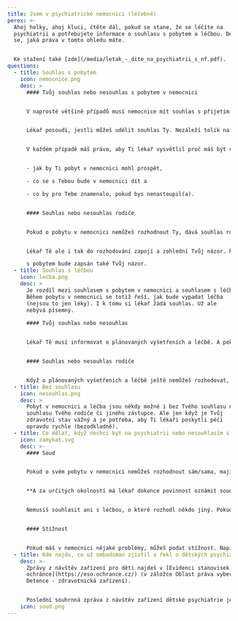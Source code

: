 ```yaml
---
title: Jsem v psychiatrické nemocnici (léčebně)
perex: >-
  Ahoj holky, ahoj kluci, čtěte dál, pokud se stane, že se léčíte na
  psychiatrii a potřebujete informace o souhlasu s pobytem a léčbou. Dozvíte
  se, jaká práva v tomto ohledu máte.


  Ke stažení také [zde](/media/letak_-_dite_na_psychiatrii_s_nf.pdf).
questions:
  - title: Souhlas s pobytem
    icon: nemocnice.png
    desc: >
      #### Tvůj souhlas nebo nesouhlas s pobytem v nemocnici


      V naprosté většině případů musí nemocnice mít souhlas s přijetím pacienta. Souhlas se dává lékaři a sepisuje se před nástupem.


      Lékař posoudí, jestli můžeš udělit souhlas Ty. Nezáleží tolik na Tvém věku, ale na tom, jestli jsi schopný(á) se vyjádřit, porozumět a zhodnotit důsledky svého rozhodnutí. Pokud toto rozhodnutí udělat můžeš, lékař se jím bude řídit. Na souhlasu s pobytem v nemocnici bude Tvůj podpis.


      V každém případě máš právo, aby Ti lékař vysvětlil proč máš být v nemocnici,


      - jak by Ti pobyt v nemocnici mohl prospět,

      - co se s Tebou bude v nemocnici dít a

      - co by pro Tebe znamenalo, pokud bys nenastoupil(a).


      #### Souhlas nebo nesouhlas rodiče


      Pokud o pobytu v nemocnici nemůžeš rozhodnout Ty, dává souhlas rodič (nebo jiný zástupce, třeba i ředitel dětského domova).


      Lékař Tě ale i tak do rozhodování zapojí a zohlední Tvůj názor. Řekne Ti dopředu informace o Tvém zdravotním stavu a potřebnosti Tvého pobytu. V souhlasu

      s pobytem bude zapsán také Tvůj názor.
  - title: Souhlas s léčbou
    icon: lecba.png
    desc: >
      Je rozdíl mezi souhlasem s pobytem v nemocnici a souhlasem s léčbou.
      Během pobytu v nemocnici se totiž řeší, jak bude vypadat léčba
      (nejsou to jen léky). I k tomu si lékař žádá souhlas. Už ale
      nebývá písemný.
        
      #### Tvůj souhlas nebo nesouhlas


      Lékař Tě musí informovat o plánovaných vyšetřeních a léčbě. A pokud jsi schopný(á) tomuto porozumět, vyjádřit se a zhodnotit důsledky svého rozhodnutí, dáváš souhlas nebo nesouhlas Ty.


      #### Souhlas nebo nesouhlas rodiče


      Když o plánovaných vyšetřeních a léčbě ještě nemůžeš rozhodovat, dává souhlas rodič (nebo jiný zástupce). Lékař Ti opět musí vše vysvětlit a zajímat se o Tvůj názor.
  - title: Bez souhlasu
    icon: nesouhlas.png
    desc: >
      Pobyt v nemocnici a léčba jsou někdy možné i bez Tvého souhlasu nebo
      souhlasu Tvého rodiče či jiného zástupce. Ale jen když je Tvůj
      zdravotní stav vážný a je potřeba, aby Ti lékaři poskytli péči
      opravdu rychle (bezodkladně).
  - title: Co dělat, když nechci být na psychiatrii nebo nesouhlasím s léčbou?
    icon: zamykat.svg
    desc: >-
      #### Soud


      Pokud o svém pobytu v nemocnici nemůžeš rozhodnout sám/sama, mají právo rozhodnout rodiče a někdy i lékař. I tak ale musí naslouchat tvému názoru, proto je důležité jim sdělit konkrétní důvody, proč si pobyt v nemocnici nepřeješ. V situaci, kdy s pobytem jasně a vytrvale nesouhlasíš, může jejich rozhodnutí zkontrolovat soud. Můžeš se na něj sám/sama obrátit. Jak v takovém případě postupovat, Ti vysvětlí lékař. A měl by ti s tím také pomoci.


      **A za určitých okolností má lékař dokonce povinnost oznámit soudu Tvůj vážný nesouhlas s pobytem** (záleží na Tvém věku a vyspělosti).


      Nemusíš souhlasit ani s léčbou, o které rozhodl někdo jiný. Pokud Ti už bylo 14 let a máš vážné výhrady, můžeš se obrátit na soud. Lékař nebo třeba sociální pracovník v nemocnici Ti v tom může pomoci. Jen v této situaci zákon stanoví přesnou věkovou hranici, tedy od 14 let. Ve všech ostatních situacích se souhlas nebo nesouhlas posuzuje podle rozumové a volní vyspělosti přiměřené věku.


      #### Stížnost


      Pokud máš v nemocnici nějaké problémy, můžeš podat stížnost. Napiš nebo řekni lékaři, primáři nebo řediteli nemocnice.
  - title: Kde najdu, co už ombudsman zjistil a řekl o dětských psychiatriích?
    desc: >-
      Zprávy z návštěv zařízení pro děti najdeš v [Evidenci stanovisek
      ochránce](https://eso.ochrance.cz/) (v záložce Oblast práva vyber 807
      Detence - zdravotnická zařízení). 


      Poslední souhrnná zpráva z návštěv zařízení dětské psychiatrie je k dispozici [zde](https://www.ochrance.cz/uploads-import/ESO/Brozura%20detska%20psychiatrie%2008-22%20online.pdf). Jsou v ní mimo jiné popsány problémy, na které ombudsman narazil během systematických návštěv zařízení, ale také doporučení, jejichž přijetí by napomohlo ke zlepšení psychiatrické péče o dětské pacienty.
    icon: soud.png
---
```

